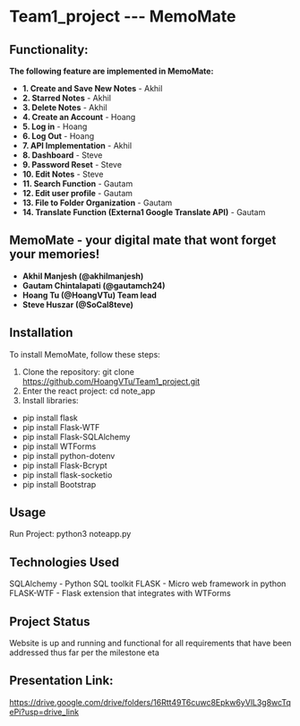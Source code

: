 # Team1_project --- MemoMate

## Functionality:
**The following feature are implemented in MemoMate:**
- **1. Create and Save New Notes** - Akhil
- **2. Starred Notes** - Akhil
- **3. Delete Notes** - Akhil
- **4. Create an Account** - Hoang
- **5. Log in** - Hoang
- **6. Log Out** - Hoang
- **7. API Implementation** - Akhil
- **8. Dashboard** - Steve
- **9. Password Reset** - Steve
- **10. Edit Notes** - Steve
- **11. Search Function** - Gautam
- **12. Edit user profile** - Gautam
- **13. File to Folder Organization** - Gautam
- **14. Translate Function (Externa1 Google Translate API)** - Gautam

## MemoMate - your digital mate that wont forget your memories!
- **Akhil Manjesh (@akhilmanjesh)**
- **Gautam Chintalapati (@gautamch24)**
- **Hoang Tu (@HoangVTu) Team lead**
- **Steve Huszar (@SoCal8teve)**

## Installation
To install MemoMate, follow these steps:

1. Clone the repository: git clone https://github.com/HoangVTu/Team1_project.git
2. Enter the react project: cd note_app
3. Install libraries:
- pip install flask
- pip install Flask-WTF
- pip install Flask-SQLAlchemy
- pip install WTForms
- pip install python-dotenv
- pip install Flask-Bcrypt
- pip install flask-socketio
- pip install Bootstrap
     
## Usage
Run Project: python3 noteapp.py
   
## Technologies Used
SQLAlchemy - Python SQL toolkit
FLASK - Micro web framework in python
FLASK-WTF - Flask extension that integrates with WTForms

## Project Status
Website is up and running and functional for all requirements that have been addressed thus far per the milestone eta

## Presentation Link:
https://drive.google.com/drive/folders/16Rtt49T6cuwc8Epkw6yVlL3g8wcTqePi?usp=drive_link

